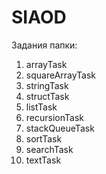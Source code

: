 # SIAOD
Задания папки:
1) arrayTask
2) squareArrayTask
3) stringTask
4) structTask
5) listTask
6) recursionTask
7) stackQueueTask
8) sortTask
9) searchTask
10) textTask